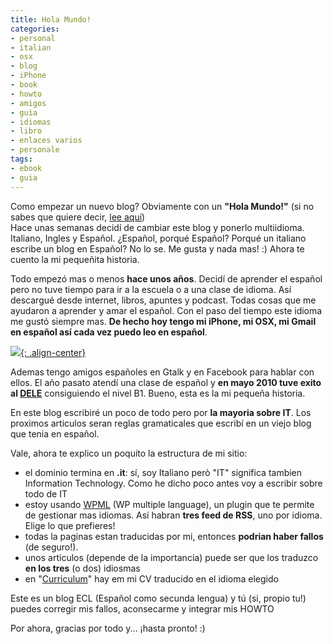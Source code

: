 ```yaml
---
title: Hola Mundo!
categories:
- personal
- italian
- osx
- blog
- iPhone
- book
- howto
- amigos
- guia
- idiomas
- libro
- enlaces varios
- personale
tags:
- ebook
- guia
---
```

Como empezar un nuevo blog? Obviamente con un **"Hola Mundo!"** (si no sabes
que quiere decir, [lee aquí](http://es.wikipedia.org/wiki/Hola_mundo))  
Hace unas semanas decidí de cambiar este blog y ponerlo multiidioma. Italiano,
Ingles y Español. ¿Español, porqué Español? Porqué un italiano escribe un
blog en Español? No lo se. Me gusta y nada mas! :) Ahora te cuento la mi
pequeñita historia.

Todo empezó mas o menos **hace unos años**. Decidí de aprender el español pero
no tuve tiempo para ir a la escuela o a una clase de idioma. Así descargué
desde internet, libros, apuntes y podcast. Todas cosas que me ayudaron a
aprender y amar el español. Con el paso del tiempo este idioma me gustó
siempre mas. **De hecho hoy tengo mi iPhone, mi OSX, mi Gmail en español así
cada vez puedo leo en español**.

[![]({{site.url}}/images/Spanish_flag.jpg){: .align-center}]({{site.url}}/images/Spanish_flag.jpg)

Ademas tengo amigos españoles en Gtalk y en Facebook para hablar con ellos. El
año pasato atendí una clase de español y **en mayo 2010 tuve exito al
[DELE](http://diplomas.cervantes.es/index.jsp)** consiguiendo el nivel B1.
Bueno, esta es la mi pequeña historia.

En este blog escribiré un poco de todo pero por **la mayoria sobre IT**. Los
proximos articulos seran reglas gramaticales que escribí en un viejo blog que
tenia en español.

Vale, ahora te explico un poquito la estructura de mi sitio:

  * el dominio termina en **.it**: sí, soy Italiano però "IT" significa tambien Information Technology. Como he dicho poco antes voy a escribir sobre todo de IT
  * estoy usando [WPML](http://wpml.org/) (WP multiple language), un plugin que te permite de gestionar mas idiomas. Así habran **tres feed de RSS**, uno por idioma. Elige lo que prefieres!
  * todas la paginas estan traducidas por mi, entonces **podrian haber fallos** (de seguro!).
  * unos articulos (depende de la importancia) puede ser que los traduzco **en los tres** (o dos) idiosmas
  * en "[Curriculum]({{site.url}}/cv/)" hay em mi CV traducido en el idioma elegido
  
Este es un blog ECL (Español como secunda lengua) y tú (si, propio tu!) puedes
corregir mis fallos, aconsecarme y integrar mis HOWTO

Por ahora, gracias por todo y... ¡hasta pronto! :)
